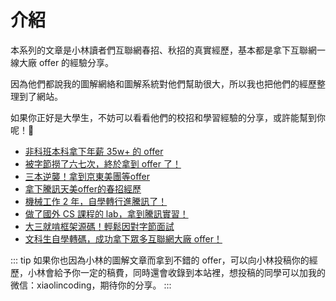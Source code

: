 # 介紹

本系列的文章是小林讀者們互聯網春招、秋招的真實經歷，基本都是拿下互聯網一線大廠 offer 的經驗分享。

因為他們都說我的圖解網絡和圖解系統對他們幫助很大，所以我也把他們的經歷整理到了網站。

如果你正好是大學生，不妨可以看看他們的校招和學習經驗的分享，或許能幫到你呢！:muscle:

- [非科班本科拿下年薪 35w+ 的 offer](/reader_nb/1_reader.md)
- [被字節撈了六七次，終於拿到 offer 了！](/reader_nb/2_reader.md)
- [三本逆襲！拿到京東美團等offer](/reader_nb/3_reader.md)
- [拿下騰訊天美offer的春招經歷](/reader_nb/4_reader.md)
- [機械工作 2 年，自學轉行進騰訊了！](/reader_nb/5_reader.md)
- [做了國外 CS 課程的 lab，拿到騰訊實習！](/reader_nb/6_reader.md)
- [大三就啃框架源碼！輕鬆因對字節面試](/reader_nb/7_reader.md)
- [文科生自學轉碼，成功拿下眾多互聯網大廠 offer！](/reader_nb/8_reader.md)

::: tip
如果你也因為小林的圖解文章而拿到不錯的 offer，可以向小林投稿你的經歷，小林會給予你一定的稿費，同時還會收錄到本站裡，想投稿的同學可以加我的微信：xiaolincoding，期待你的分享。
:::
